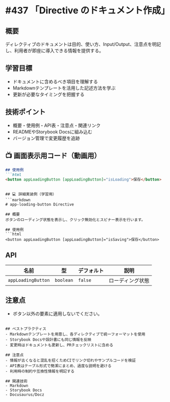 # #437 「Directive のドキュメント作成」

## 概要
ディレクティブのドキュメントは目的、使い方、Input/Output、注意点を明記し、利用者が即座に導入できる情報を提供する。

## 学習目標
- ドキュメントに含めるべき項目を理解する
- Markdownテンプレートを活用した記述方法を学ぶ
- 更新が必要なタイミングを把握する

## 技術ポイント
- 概要・使用例・API表・注意点・関連リンク
- READMEやStorybook Docsに組み込む
- バージョン管理で変更履歴を追跡

## 📺 画面表示用コード（動画用）
```markdown
## 使用例
```html
<button appLoadingButton [appLoadingButton]="isLoading">保存</button>
```
```

## 💻 詳細実装例（学習用）
```markdown
# app-loading-button Directive

## 概要
ボタンのローディング状態を表示し、クリック無効化とスピナー表示を行います。

## 使用例
```html
<button appLoadingButton [appLoadingButton]="isSaving">保存</button>
```

## API
| 名前 | 型 | デフォルト | 説明 |
| ---- | -- | ---------- | ---- |
| `appLoadingButton` | `boolean` | `false` | ローディング状態 |

## 注意点
- ボタン以外の要素に適用しないでください。
```

## ベストプラクティス
- Markdownテンプレートを用意し、各ディレクティブで統一フォーマットを使用
- Storybook Docsや設計書にも同じ情報を反映
- 変更時はドキュメントも更新し、PRチェックリストに含める

## 注意点
- 情報が古くなると混乱を招くためCIでリンク切れやサンプルコードを検証
- API表はテーブル形式で簡潔にまとめ、過度な説明を避ける
- 利用時の制約や互換性情報を明記する

## 関連技術
- Markdown
- Storybook Docs
- Docusaurus/Docz

